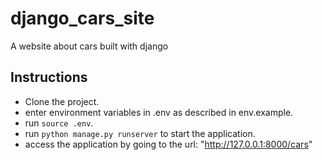 # django_cars_site
A website about cars built with django

## Instructions
- Clone the project.
- enter environment variables in .env as described in env.example.
- run `source .env`.
- run `python manage.py runserver` to start the application.
- access the application by going to the url: "http://127.0.0.1:8000/cars"
